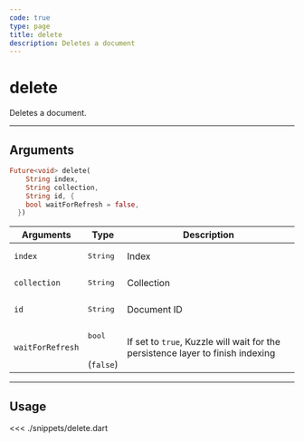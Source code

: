 ```yaml
---
code: true
type: page
title: delete
description: Deletes a document
---
```


# delete

Deletes a document.

---

## Arguments

```dart
Future<void> delete(
    String index,
    String collection,
    String id, {
    bool waitForRefresh = false,
  })
```

| Arguments          | Type                                         | Description                       |
| ------------------ | -------------------------------------------- | --------------------------------- |
| `index`            | <pre>String</pre>                            | Index                             |
| `collection`       | <pre>String</pre>                            | Collection                        |
| `id      `         | <pre>String</pre>                            | Document ID |
| `waitForRefresh`   | <pre>bool</pre><br>(`false`)                | If set to `true`, Kuzzle will wait for the persistence layer to finish indexing|

---

## Usage

<<< ./snippets/delete.dart
